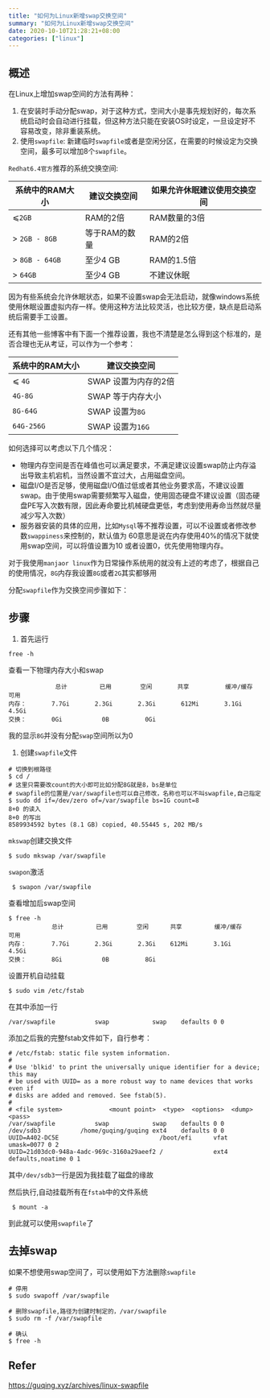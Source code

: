 ```yaml
---
title: "如何为Linux新增swap交换空间"
summary: "如何为Linux新增swap交换空间"
date: 2020-10-10T21:28:21+08:00
categories: ["linux"]
---
```


## 概述

在Linux上增加swap空间的方法有两种：

1. 在安装时手动分配swap，对于这种方式，空间大小是事先规划好的，每次系统启动时会自动进行挂载，但这种方法只能在安装OS时设定，一旦设定好不容易改变，除非重装系统。
2. 使用`swapfile`: 新建临时`swapfile`或者是空闲分区，在需要的时候设定为交换空间，最多可以增加8个`swapfile`。

`Redhat6.4官方`推荐的系统交换空间:

| 系统中的RAM大小 | 建议交换空间  | 如果允许休眠建议使用交换空间 |
| --------------- | ------------- | ---------------------------- |
| ⩽`2GB`          | RAM的2倍      | RAM数量的3倍                 |
| > `2GB - 8GB`   | 等于RAM的数量 | RAM的2倍                     |
| > `8GB - 64GB`  | 至少4 GB      | RAM的1.5倍                   |
| > `64GB`        | 至少4 GB      | 不建议休眠                   |

因为有些系统会允许休眠状态，如果不设置swap会无法启动，就像windows系统使用休眠设置虚拟内存一样。使用这种方法比较灵活，也比较方便，缺点是启动系统后需要手工设置。

还有其他一些博客中有下面一个推荐设置，我也不清楚是怎么得到这个标准的，是否合理也无从考证，可以作为一个参考：

| 系统中的RAM大小 | 建议交换空间         |
| --------------- | -------------------- |
| ⩽ `4G`          | SWAP 设置为内存的2倍 |
| `4G-8G`         | SWAP 等于内存大小    |
| `8G-64G`        | SWAP 设置为`8G`      |
| `64G-256G`      | SWAP 设置为`16G`     |

如何选择可以考虑以下几个情况：

- 物理内存空间是否在峰值也可以满足要求，不满足建议设置swap防止内存溢出导致主机宕机，当然设置不宜过大，占用磁盘空间。
- 磁盘I/O是否足够，使用磁盘I/O值过低或者其他业务要求高，不建议设置swap。由于使用swap需要频繁写入磁盘，使用固态硬盘不建议设置（固态硬盘PE写入次数有限，因此寿命要比机械硬盘更低，考虑到使用寿命当然就尽量减少写入次数）
- 服务器安装的具体的应用，比如`Mysql`等不推荐设置，可以不设置或者修改参数`swappiness`来控制的，默认值为 60意思是说在内存使用40%的情况下就使用swap空间，可以将值设置为10 或者设置0，优先使用物理内存。

对于我使用`manjaor linux`作为日常操作系统用的就没有上述的考虑了，根据自己的使用情况，`8G`内存我设置`8G`或者`2G`其实都够用

分配`swapfile`作为交换空间步骤如下：

## 步骤

1. 首先运行

```shell
free -h
```

查看一下物理内存大小和swap

```
             总计         已用        空闲       共享    	   缓冲/缓存    可用
内存：       7.7Gi       2.3Gi       2.3Gi       612Mi       3.1Gi       4.5Gi
交换：       0Gi          	0B       	0Gi
```

我的显示`8G`并没有分配`swap`空间所以为0

1. 创建`swapfile`文件

```shell
# 切换到根路径
$ cd /
# 这里只需要改count的大小即可比如分配8G就是8，bs是单位
# swapfile的位置是/var/swapfile也可以自己修改，名称也可以不叫swapfile,自己指定
$ sudo dd if=/dev/zero of=/var/swapfile bs=1G count=8
8+0 的读入
8+0 的写出
8589934592 bytes (8.1 GB) copied, 40.55445 s, 202 MB/s
```

`mkswap`创建交换文件

```shell
$ sudo mkswap /var/swapfile
```

`swapon`激活

```shell
 $ swapon /var/swapfile
```

查看增加后swap空间

```shell
$ free -h
			总计         已用        空闲      共享    		缓冲/缓存    可用
内存：       7.7Gi       2.3Gi       2.3Gi    612Mi       3.1Gi       4.5Gi
交换：       8Gi          	0B       	8Gi
```

设置开机自动挂载

```shell
$ sudo vim /etc/fstab
```

在其中添加一行

```shell
/var/swapfile			swap			swap	defaults 0 0
```

添加之后我的完整fstab文件如下，自行参考：

```shell
# /etc/fstab: static file system information.
#
# Use 'blkid' to print the universally unique identifier for a device; this may
# be used with UUID= as a more robust way to name devices that works even if
# disks are added and removed. See fstab(5).
#
# <file system>             <mount point>  <type>  <options>  <dump>  <pass>
/var/swapfile			swap			swap	defaults 0 0
/dev/sdb3			/home/guqing/guqing	ext4	defaults 0 0
UUID=A402-DC5E                            /boot/efi      vfat    umask=0077 0 2
UUID=21d03dc0-948a-4adc-969c-3160a29aeef2 /              ext4    defaults,noatime 0 1
```

其中`/dev/sdb3`一行是因为我挂载了磁盘的缘故

然后执行,自动挂载所有在`fstab`中的文件系统

```shell
 $ mount -a
```

到此就可以使用`swapfile`了

## 去掉swap

如果不想使用swap空间了，可以使用如下方法删除`swapfile`

```shell
# 停用
$ sudo swapoff /var/swapfile

# 删除swapfile,路径为创建时制定的，/var/swapfile
$ sudo rm -f /var/swapfile

# 确认
$ free -h
```

## Refer
https://guqing.xyz/archives/linux-swapfile